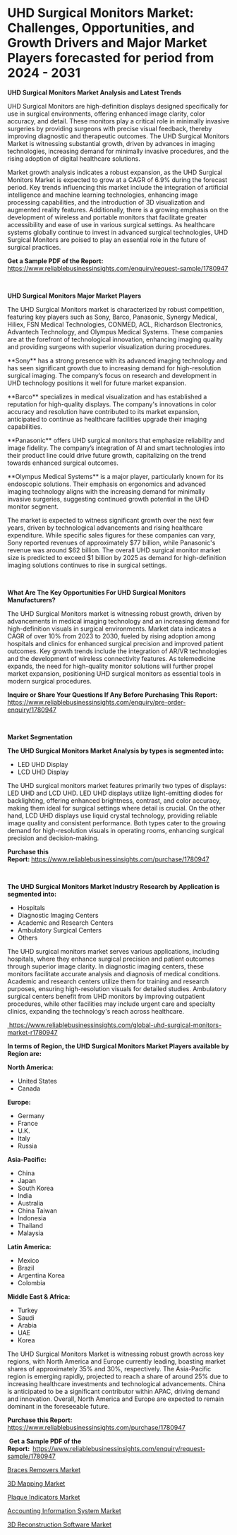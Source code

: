 <p><h1>UHD Surgical Monitors Market: Challenges, Opportunities, and Growth Drivers and Major Market Players forecasted for period from 2024 - 2031</h1></p><p><strong>UHD Surgical Monitors Market Analysis and Latest Trends</strong></p>
<p><p>UHD Surgical Monitors are high-definition displays designed specifically for use in surgical environments, offering enhanced image clarity, color accuracy, and detail. These monitors play a critical role in minimally invasive surgeries by providing surgeons with precise visual feedback, thereby improving diagnostic and therapeutic outcomes. The UHD Surgical Monitors Market is witnessing substantial growth, driven by advances in imaging technologies, increasing demand for minimally invasive procedures, and the rising adoption of digital healthcare solutions.</p><p>Market growth analysis indicates a robust expansion, as the UHD Surgical Monitors Market is expected to grow at a CAGR of 6.9% during the forecast period. Key trends influencing this market include the integration of artificial intelligence and machine learning technologies, enhancing image processing capabilities, and the introduction of 3D visualization and augmented reality features. Additionally, there is a growing emphasis on the development of wireless and portable monitors that facilitate greater accessibility and ease of use in various surgical settings. As healthcare systems globally continue to invest in advanced surgical technologies, UHD Surgical Monitors are poised to play an essential role in the future of surgical practices.</p></p>
<p><strong>Get a Sample PDF of the Report:&nbsp;</strong> <a href="https://www.reliablebusinessinsights.com/enquiry/request-sample/1780947?utm_campaign=1138&utm_medium=2&utm_source=Github&utm_content=ia&utm_term=20122024&utm_id=uhd-surgical-monitors">https://www.reliablebusinessinsights.com/enquiry/request-sample/1780947</a></p>
<p>&nbsp;</p>
<p><strong>UHD Surgical Monitors Major Market Players</strong></p>
<p><p>The UHD Surgical Monitors market is characterized by robust competition, featuring key players such as Sony, Barco, Panasonic, Synergy Medical, Hiliex, FSN Medical Technologies, CONMED, ACL, Richardson Electronics, Advantech Technology, and Olympus Medical Systems. These companies are at the forefront of technological innovation, enhancing imaging quality and providing surgeons with superior visualization during procedures.</p><p>**Sony** has a strong presence with its advanced imaging technology and has seen significant growth due to increasing demand for high-resolution surgical imaging. The company’s focus on research and development in UHD technology positions it well for future market expansion.</p><p>**Barco** specializes in medical visualization and has established a reputation for high-quality displays. The company's innovations in color accuracy and resolution have contributed to its market expansion, anticipated to continue as healthcare facilities upgrade their imaging capabilities.</p><p>**Panasonic** offers UHD surgical monitors that emphasize reliability and image fidelity. The company’s integration of AI and smart technologies into their product line could drive future growth, capitalizing on the trend towards enhanced surgical outcomes.</p><p>**Olympus Medical Systems** is a major player, particularly known for its endoscopic solutions. Their emphasis on ergonomics and advanced imaging technology aligns with the increasing demand for minimally invasive surgeries, suggesting continued growth potential in the UHD monitor segment.</p><p>The market is expected to witness significant growth over the next few years, driven by technological advancements and rising healthcare expenditure. While specific sales figures for these companies can vary, Sony reported revenues of approximately $77 billion, while Panasonic's revenue was around $62 billion. The overall UHD surgical monitor market size is predicted to exceed $1 billion by 2025 as demand for high-definition imaging solutions continues to rise in surgical settings.</p></p>
<p>&nbsp;</p>
<p><strong>What Are The Key Opportunities For UHD Surgical Monitors Manufacturers?</strong></p>
<p><p>The UHD Surgical Monitors market is witnessing robust growth, driven by advancements in medical imaging technology and an increasing demand for high-definition visuals in surgical environments. Market data indicates a CAGR of over 10% from 2023 to 2030, fueled by rising adoption among hospitals and clinics for enhanced surgical precision and improved patient outcomes. Key growth trends include the integration of AR/VR technologies and the development of wireless connectivity features. As telemedicine expands, the need for high-quality monitor solutions will further propel market expansion, positioning UHD surgical monitors as essential tools in modern surgical procedures.</p></p>
<p><strong>Inquire or Share Your Questions If Any Before Purchasing This Report:</strong> <a href="https://www.reliablebusinessinsights.com/enquiry/pre-order-enquiry/1780947?utm_campaign=1138&utm_medium=2&utm_source=Github&utm_content=ia&utm_term=20122024&utm_id=uhd-surgical-monitors">https://www.reliablebusinessinsights.com/enquiry/pre-order-enquiry/1780947</a></p>
<p>&nbsp;</p>
<p><strong>Market Segmentation</strong></p>
<p><strong>The UHD Surgical Monitors Market Analysis by types is segmented into:</strong></p>
<p><ul><li>LED UHD Display</li><li>LCD UHD Display</li></ul></p>
<p><p>The UHD surgical monitors market features primarily two types of displays: LED UHD and LCD UHD. LED UHD displays utilize light-emitting diodes for backlighting, offering enhanced brightness, contrast, and color accuracy, making them ideal for surgical settings where detail is crucial. On the other hand, LCD UHD displays use liquid crystal technology, providing reliable image quality and consistent performance. Both types cater to the growing demand for high-resolution visuals in operating rooms, enhancing surgical precision and decision-making.</p></p>
<p><strong>Purchase this Report:&nbsp;</strong><a href="https://www.reliablebusinessinsights.com/purchase/1780947?utm_campaign=1138&utm_medium=2&utm_source=Github&utm_content=ia&utm_term=20122024&utm_id=uhd-surgical-monitors">https://www.reliablebusinessinsights.com/purchase/1780947</a></p>
<p>&nbsp;</p>
<p><strong>The UHD Surgical Monitors Market Industry Research by Application is segmented into:</strong></p>
<p><ul><li>Hospitals</li><li>Diagnostic Imaging Centers</li><li>Academic and Research Centers</li><li>Ambulatory Surgical Centers</li><li>Others</li></ul></p>
<p><p>The UHD surgical monitors market serves various applications, including hospitals, where they enhance surgical precision and patient outcomes through superior image clarity. In diagnostic imaging centers, these monitors facilitate accurate analysis and diagnosis of medical conditions. Academic and research centers utilize them for training and research purposes, ensuring high-resolution visuals for detailed studies. Ambulatory surgical centers benefit from UHD monitors by improving outpatient procedures, while other facilities may include urgent care and specialty clinics, expanding the technology's reach across healthcare.</p></p>
<p><a href="https://www.reliablebusinessinsights.com/global-uhd-surgical-monitors-market-r1780947?utm_campaign=1138&utm_medium=2&utm_source=Github&utm_content=ia&utm_term=20122024&utm_id=uhd-surgical-monitors">&nbsp;https://www.reliablebusinessinsights.com/global-uhd-surgical-monitors-market-r1780947</a></p>
<p><strong>In terms of Region, the UHD Surgical Monitors Market Players available by Region are:</strong></p>
<p>
    <p> <strong> North America: </strong>
        <ul>
            <li>United States</li>
            <li>Canada</li>
        </ul>
        </p> 
    <p> <strong> Europe: </strong>
        <ul>
            <li>Germany</li>
            <li>France</li>
            <li>U.K.</li>
            <li>Italy</li>
            <li>Russia</li>
        </ul>
        </p> 
    <p> <strong> Asia-Pacific: </strong>
        <ul>
            <li>China</li>
            <li>Japan</li>
            <li>South Korea</li>
            <li>India</li>
            <li>Australia</li>
            <li>China Taiwan</li>
            <li>Indonesia</li>
            <li>Thailand</li>
            <li>Malaysia</li>
        </ul>
        </p> 
    <p> <strong> Latin America: </strong>
        <ul>
            <li>Mexico</li>
            <li>Brazil</li>
            <li>Argentina Korea</li>
            <li>Colombia</li>
        </ul>
        </p> 
    <p> <strong> Middle East & Africa: </strong>
        <ul>
            <li>Turkey</li>
            <li>Saudi</li>
            <li>Arabia</li>
            <li>UAE</li>
            <li>Korea</li>
        </ul>
    </p>
    </p>
<p><p>The UHD Surgical Monitors Market is witnessing robust growth across key regions, with North America and Europe currently leading, boasting market shares of approximately 35% and 30%, respectively. The Asia-Pacific region is emerging rapidly, projected to reach a share of around 25% due to increasing healthcare investments and technological advancements. China is anticipated to be a significant contributor within APAC, driving demand and innovation. Overall, North America and Europe are expected to remain dominant in the foreseeable future.</p></p>
<p><strong>Purchase this Report: </strong><a href="https://www.reliablebusinessinsights.com/purchase/1780947?utm_campaign=1138&utm_medium=2&utm_source=Github&utm_content=ia&utm_term=20122024&utm_id=uhd-surgical-monitors">https://www.reliablebusinessinsights.com/purchase/1780947</a></p>
<p>&nbsp;<strong>Get a Sample PDF of the Report:&nbsp;&nbsp;</strong><a href="https://www.reliablebusinessinsights.com/enquiry/request-sample/1780947?utm_campaign=1138&utm_medium=2&utm_source=Github&utm_content=ia&utm_term=20122024&utm_id=uhd-surgical-monitors">https://www.reliablebusinessinsights.com/enquiry/request-sample/1780947</a></p>
<p><strong></strong></p>
<p><p><a href="https://github.com/ryliedeharo6971986/Market-Research-Report-List-1/blob/main/braces-removers-market.md?utm_campaign=1138&utm_medium=2&utm_source=Github&utm_content=ia&utm_term=20122024&utm_id=uhd-surgical-monitors">Braces Removers Market</a></p><p><a href="https://www.linkedin.com/pulse/exploring-growth-opportunities-3d-mapping-market-revenue-h2zqf?utm_campaign=1138&utm_medium=2&utm_source=Github&utm_content=ia&utm_term=20122024&utm_id=uhd-surgical-monitors">3D Mapping Market</a></p><p><a href="https://github.com/suleimannichelle7/Market-Research-Report-List-1/blob/main/plaque-indicators-market.md?utm_campaign=1138&utm_medium=2&utm_source=Github&utm_content=ia&utm_term=20122024&utm_id=uhd-surgical-monitors">Plaque Indicators Market</a></p><p><a href="https://www.linkedin.com/pulse/accounting-information-system-market-size-overview-growth-wvulf?utm_campaign=1138&utm_medium=2&utm_source=Github&utm_content=ia&utm_term=20122024&utm_id=uhd-surgical-monitors">Accounting Information System Market</a></p><p><a href="https://www.linkedin.com/pulse/exploring-growth-opportunities-3d-reconstruction-software-0p0zf?utm_campaign=1138&utm_medium=2&utm_source=Github&utm_content=ia&utm_term=20122024&utm_id=uhd-surgical-monitors">3D Reconstruction Software Market</a></p></p>